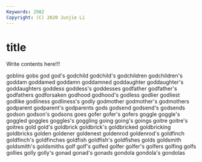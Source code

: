 ```yaml
---
Keywords: 2982
Copyright: (C) 2020 Junjie Li
---
```


# title

Write contents here!!!

goblins 
gobs 
god 
god's 
godchild 
godchild's 
godchildren
godchildren's 
goddam 
goddamed 
goddamn 
goddamned 
goddaughter 
goddaughter's 
goddaughters 
goddess 
goddess's
goddesses 
godfather 
godfather's 
godfathers 
godforsaken 
godhood 
godhood's 
godless 
godlier 
godliest
godlike 
godliness 
godliness's 
godly 
godmother 
godmother's 
godmothers 
godparent 
godparent's 
godparents
gods 
godsend 
godsend's 
godsends 
godson 
godson's 
godsons 
goes 
gofer 
gofer's
gofers 
goggle 
goggle's 
goggled 
goggles 
goggles's 
goggling 
going 
going's 
goings
goitre 
goitre's 
goitres 
gold 
gold's 
goldbrick 
goldbrick's 
goldbricked 
goldbricking 
goldbricks
golden 
goldener 
goldenest 
goldenrod 
goldenrod's 
goldfinch 
goldfinch's 
goldfinches 
goldfish 
goldfish's
goldfishes 
golds 
goldsmith 
goldsmith's 
goldsmiths 
golf 
golf's 
golfed 
golfer 
golfer's
golfers 
golfing 
golfs 
gollies 
golly 
golly's 
gonad 
gonad's 
gonads 
gondola
gondola's 
gondolas 
